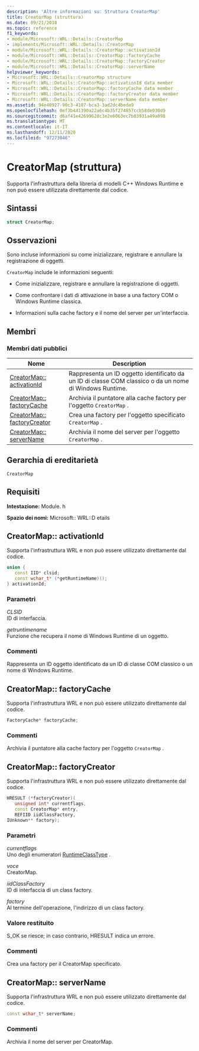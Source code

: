 ```yaml
---
description: 'Altre informazioni su: Struttura CreatorMap'
title: CreatorMap (struttura)
ms.date: 09/21/2018
ms.topic: reference
f1_keywords:
- module/Microsoft::WRL::Details::CreatorMap
- implements/Microsoft::WRL::Details::CreatorMap
- module/Microsoft::WRL::Details::CreatorMap::activationId
- module/Microsoft::WRL::Details::CreatorMap::factoryCache
- module/Microsoft::WRL::Details::CreatorMap::factoryCreator
- module/Microsoft::WRL::Details::CreatorMap::serverName
helpviewer_keywords:
- Microsoft::WRL::Details::CreatorMap structure
- Microsoft::WRL::Details::CreatorMap::activationId data member
- Microsoft::WRL::Details::CreatorMap::factoryCache data member
- Microsoft::WRL::Details::CreatorMap::factoryCreator data member
- Microsoft::WRL::Details::CreatorMap::serverName data member
ms.assetid: 94e40927-90c3-4107-bca3-3ad2dc4beda9
ms.openlocfilehash: 0ef3b441390a22a6c4b35f274857ccb58de030d9
ms.sourcegitcommit: d6af41e42699628c3e2e6063ec7b03931a49a098
ms.translationtype: MT
ms.contentlocale: it-IT
ms.lasthandoff: 12/11/2020
ms.locfileid: "97273046"
---
```

# <a name="creatormap-structure"></a>CreatorMap (struttura)

Supporta l'infrastruttura della libreria di modelli C++ Windows Runtime e non può essere utilizzata direttamente dal codice.

## <a name="syntax"></a>Sintassi

```cpp
struct CreatorMap;
```

## <a name="remarks"></a>Osservazioni

Sono incluse informazioni su come inizializzare, registrare e annullare la registrazione di oggetti.

`CreatorMap` include le informazioni seguenti:

- Come inizializzare, registrare e annullare la registrazione di oggetti.

- Come confrontare i dati di attivazione in base a una factory COM o Windows Runtime classica.

- Informazioni sulla cache factory e il nome del server per un'interfaccia.

## <a name="members"></a>Membri

### <a name="public-data-members"></a>Membri dati pubblici

Nome                                          | Description
--------------------------------------------- | ------------------------------------------------------------------------------------------------------
[CreatorMap:: activationId](#activationid)     | Rappresenta un ID oggetto identificato da un ID di classe COM classico o da un nome di Windows Runtime.
[CreatorMap:: factoryCache](#factorycache)     | Archivia il puntatore alla cache factory per l'oggetto `CreatorMap` .
[CreatorMap:: factoryCreator](#factorycreator) | Crea una factory per l'oggetto specificato `CreatorMap` .
[CreatorMap:: serverName](#servername)         | Archivia il nome del server per l'oggetto `CreatorMap` .

## <a name="inheritance-hierarchy"></a>Gerarchia di ereditarietà

`CreatorMap`

## <a name="requirements"></a>Requisiti

**Intestazione:** Module. h

**Spazio dei nomi:** Microsoft:: WRL::D etails

## <a name="creatormapactivationid"></a><a name="activationid"></a> CreatorMap:: activationId

Supporta l'infrastruttura WRL e non può essere utilizzato direttamente dal codice.

```cpp
union {
   const IID* clsid;
   const wchar_t* (*getRuntimeName)();
} activationId;
```

### <a name="parameters"></a>Parametri

*CLSID*<br/>
ID di interfaccia.

*getruntimename*<br/>
Funzione che recupera il nome di Windows Runtime di un oggetto.

### <a name="remarks"></a>Commenti

Rappresenta un ID oggetto identificato da un ID di classe COM classico o un nome di Windows Runtime.

## <a name="creatormapfactorycache"></a><a name="factorycache"></a> CreatorMap:: factoryCache

Supporta l'infrastruttura WRL e non può essere utilizzato direttamente dal codice.

```cpp
FactoryCache* factoryCache;
```

### <a name="remarks"></a>Commenti

Archivia il puntatore alla cache factory per l'oggetto `CreatorMap` .

## <a name="creatormapfactorycreator"></a><a name="factorycreator"></a> CreatorMap:: factoryCreator

Supporta l'infrastruttura WRL e non può essere utilizzato direttamente dal codice.

```cpp
HRESULT (*factoryCreator)(
   unsigned int* currentflags,
   const CreatorMap* entry,
   REFIID iidClassFactory,
IUnknown** factory);
```

### <a name="parameters"></a>Parametri

*currentflags*<br/>
Uno degli enumeratori [RuntimeClassType](runtimeclasstype-enumeration.md) .

*voce*<br/>
CreatorMap.

*iidClassFactory*<br/>
ID di interfaccia di un class factory.

*factory*<br/>
Al termine dell'operazione, l'indirizzo di un class factory.

### <a name="return-value"></a>Valore restituito

S_OK se riesce; in caso contrario, HRESULT indica un errore.

### <a name="remarks"></a>Commenti

Crea una factory per il CreatorMap specificato.

## <a name="creatormapservername"></a><a name="servername"></a> CreatorMap:: serverName

Supporta l'infrastruttura WRL e non può essere utilizzato direttamente dal codice.

```cpp
const wchar_t* serverName;
```

### <a name="remarks"></a>Commenti

Archivia il nome del server per CreatorMap.
